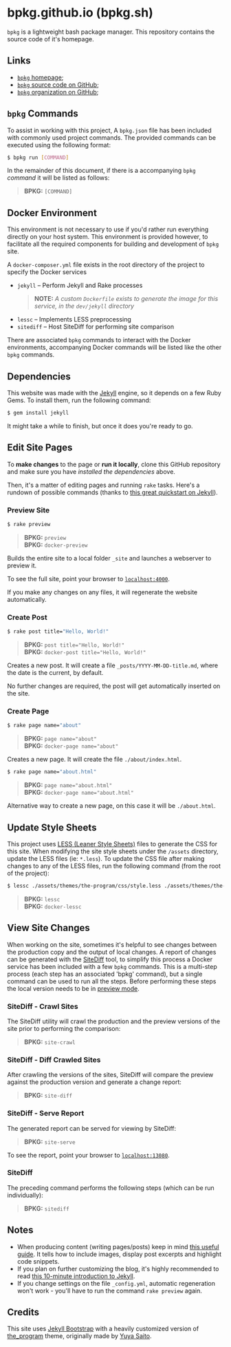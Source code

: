 # bpkg.github.io (bpkg.sh)

`bpkg` is a lightweight bash package manager.
This repository contains the source code of it's homepage.

## Links

* [`bpkg` homepage][home];
* [`bpkg` source code on GitHub][hub];
* [`bpkg` organization on GitHub][org];

## `bpkg` Commands

To assist in working with this project, A `bpkg.json` file has been included with commonly used project commands.  The provided commands can be executed using the following format:

```bash
$ bpkg run [COMMAND]
```

In the remainder of this document, if there is a accompanying `bpkg` _command_ it will be listed as follows:

> **BPKG:** `[COMMAND]`

## Docker Environment

This environment is not necessary to use if you'd rather run everything directly on your host system.  This environment is provided however, to facilitate all the required components for building and development of `bpkg` site.

A `docker-composer.yml` file exists in the root directory of the project to specify the Docker services

* `jekyll` &ndash; Perform Jekyll and Rake processes
  > **NOTE:** _A custom `Dockerfile` exists to generate the image for this service, in the `dev/jekyll` directory_
* `lessc` &ndash; Implements LESS preprocessing
* `sitediff` &ndash; Host SiteDiff for performing site comparison

There are associated `bpkg` commands to interact with the Docker environments, accompanying Docker commands will be listed like the other `bpkg` commands.

## Dependencies

This website was made with the [Jekyll][jekyll] engine, so it depends on a few
Ruby Gems. To install them, run the following command:

```bash
$ gem install jekyll
```

It might take a while to finish, but once it does you're ready to go.

## Edit Site Pages

To **make changes** to the page or **run it locally**, clone this GitHub
repository and make sure you have _installed the dependencies_ above.

Then, it's a matter of editing pages and running `rake` tasks.  Here's a rundown
of possible commands (thanks to [this great quickstart on Jekyll][tuto]).

### Preview Site

```bash
$ rake preview
```

> **BPKG:** `preview`<br />
> **BPKG:** `docker-preview`

Builds the entire site to a local folder `_site` and launches a webserver to
preview it.

To see the full site, point your browser to [`localhost:4000`][preview-url].

If you make any changes on any files, it will regenerate the website
automatically.

### Create Post

```bash
$ rake post title="Hello, World!"
```

> **BPKG:** `post title="Hello, World!"`<br />
> **BPKG:** `docker-post title="Hello, World!"`

Creates a new post. It will create a file `_posts/YYYY-MM-DD-title.md`, where
the date is the current, by default.

No further changes are required, the post will get automatically inserted on the
site.

### Create Page

```bash
$ rake page name="about"
```

> **BPKG:** `page name="about"`<br />
> **BPKG:** `docker-page name="about"`

Creates a new page. It will create the file `./about/index.html`.

```bash
$ rake page name="about.html"
```

> **BPKG:** `page name="about.html"`<br />
> **BPKG:** `docker-page name="about.html"`

Alternative way to create a new page, on this case it will be `./about.html`.

## Update Style Sheets

This project uses [LESS (Leaner Style Sheets)][less] files to generate the CSS for this site.  When modifying the site style sheets under the `/assets` directory, update the LESS files (ie: `*.less`).  To update the CSS file after making changes to any of the LESS files, run the following command (from the root of the project):

```bash
$ lessc ./assets/themes/the-program/css/style.less ./assets/themes/the-program/css/style.css
```

> **BPKG:** `lessc`<br />
> **BPKG:** `docker-lessc`

## View Site Changes

When working on the site, sometimes it's helpful to see changes between the production copy and the output of local changes.  A report of changes can be generated with the [SiteDiff][sitediff] tool, to simplify this process a Docker service has been included with a few `bpkg` commands.  This is a multi-step process (each step has an associated 'bpkg' command), but a single command can be used to run all the steps.  Before performing these steps the local version needs to be in [preview mode](#preview-site).

### SiteDiff - Crawl Sites

The SiteDiff utility will crawl the production and the preview versions of the site prior to performing the comparison:

> **BPKG:** `site-crawl`

### SiteDiff - Diff Crawled Sites

After crawling the versions of the sites, SiteDiff will compare the preview against the production version and generate a change report:

> **BPKG:** `site-diff`

### SiteDiff - Serve Report

The generated report can be served for viewing by SiteDiff:

> **BPKG:** `site-serve`

To see the report, point your browser to [`localhost:13080`][report-url].

### SiteDiff

The preceding command performs the following steps (which can be run individually):

> **BPKG:** `sitediff`

## Notes

* When producing content (writing pages/posts) keep in mind
  [this useful guide][posts]. It tells how to include images, display
  post excerpts and highlight code snippets.
* If you plan on further customizing the blog, it's highly recommended to
  read [this 10-minute introduction to Jekyll][intro].
* If you change settings on the file `_config.yml`, automatic regeneration won't
  work - you'll have to run the command `rake preview` again.

## Credits

This site uses [Jekyll Bootstrap][boots] with a heavily customized version of
[the_program][theme] theme, originally made by [Yuya Saito][saito].

[home]:        https://bpkg.sh/
[hub]:         https://github.com/bpkg/bpkg
[org]:         https://github.com/bpkg/
[jekyll]:      https://jekyllrb.com/
[tuto]:        http://jekyllbootstrap.com/usage/jekyll-quick-start.html
[preview-url]: http://localhost:4000/
[less]:        https://lesscss.org/
[sitediff]:    http://sitediff.io/
[report-url]:  http://localhost:13080/
[posts]:       https://jekyllrb.com/docs/posts/
[intro]:       http://jekyllbootstrap.com/lessons/jekyll-introduction.html
[boots]:       http://jekyllbootstrap.com/
[theme]:       https://github.com/jekyllbootstrap/theme-the-program/
[saito]:       https://studiomohawk.com/
